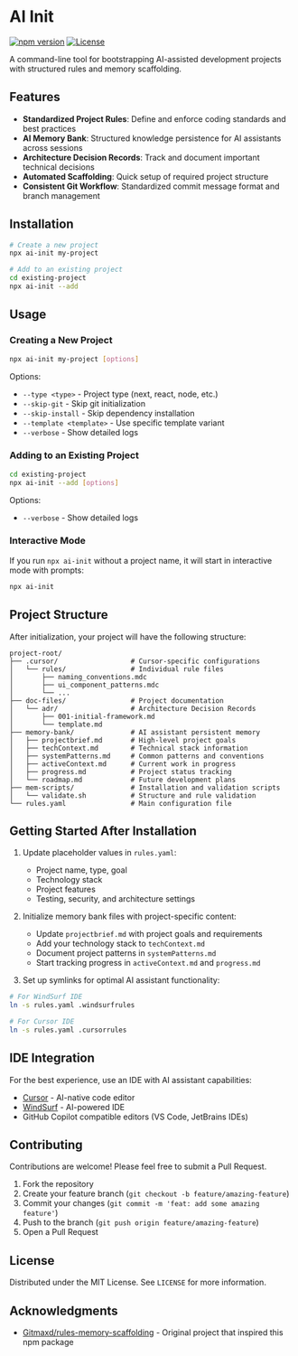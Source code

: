 # AI Init

[![npm version](https://img.shields.io/npm/v/ai-init.svg)](https://www.npmjs.com/package/ai-init)
[![License](https://img.shields.io/npm/l/ai-init.svg)](https://github.com/yourusername/ai-init/blob/main/LICENSE)

A command-line tool for bootstrapping AI-assisted development projects with structured rules and memory scaffolding.

## Features

- **Standardized Project Rules**: Define and enforce coding standards and best practices
- **AI Memory Bank**: Structured knowledge persistence for AI assistants across sessions
- **Architecture Decision Records**: Track and document important technical decisions
- **Automated Scaffolding**: Quick setup of required project structure
- **Consistent Git Workflow**: Standardized commit message format and branch management

## Installation

```bash
# Create a new project
npx ai-init my-project

# Add to an existing project
cd existing-project
npx ai-init --add
```

## Usage

### Creating a New Project

```bash
npx ai-init my-project [options]
```

Options:
- `--type <type>` - Project type (next, react, node, etc.)
- `--skip-git` - Skip git initialization
- `--skip-install` - Skip dependency installation
- `--template <template>` - Use specific template variant
- `--verbose` - Show detailed logs

### Adding to an Existing Project

```bash
cd existing-project
npx ai-init --add [options]
```

Options:
- `--verbose` - Show detailed logs

### Interactive Mode

If you run `npx ai-init` without a project name, it will start in interactive mode with prompts:

```bash
npx ai-init
```

## Project Structure

After initialization, your project will have the following structure:

```
project-root/
├── .cursor/                  # Cursor-specific configurations
│   └── rules/                # Individual rule files
│       ├── naming_conventions.mdc
│       ├── ui_component_patterns.mdc
│       └── ...
├── doc-files/                # Project documentation
│   └── adr/                  # Architecture Decision Records
│       ├── 001-initial-framework.md
│       └── template.md
├── memory-bank/              # AI assistant persistent memory
│   ├── projectbrief.md       # High-level project goals
│   ├── techContext.md        # Technical stack information
│   ├── systemPatterns.md     # Common patterns and conventions
│   ├── activeContext.md      # Current work in progress
│   ├── progress.md           # Project status tracking
│   └── roadmap.md            # Future development plans
├── mem-scripts/              # Installation and validation scripts
│   └── validate.sh           # Structure and rule validation
└── rules.yaml                # Main configuration file
```

## Getting Started After Installation

1. Update placeholder values in `rules.yaml`:
   - Project name, type, goal
   - Technology stack
   - Project features
   - Testing, security, and architecture settings

2. Initialize memory bank files with project-specific content:
   - Update `projectbrief.md` with project goals and requirements
   - Add your technology stack to `techContext.md`
   - Document project patterns in `systemPatterns.md`
   - Start tracking progress in `activeContext.md` and `progress.md`

3. Set up symlinks for optimal AI assistant functionality:

```bash
# For WindSurf IDE
ln -s rules.yaml .windsurfrules

# For Cursor IDE
ln -s rules.yaml .cursorrules
```

## IDE Integration

For the best experience, use an IDE with AI assistant capabilities:

- [Cursor](https://cursor.sh) - AI-native code editor
- [WindSurf](https://windsurf.sail.dev) - AI-powered IDE
- GitHub Copilot compatible editors (VS Code, JetBrains IDEs)

## Contributing

Contributions are welcome! Please feel free to submit a Pull Request.

1. Fork the repository
2. Create your feature branch (`git checkout -b feature/amazing-feature`)
3. Commit your changes (`git commit -m 'feat: add some amazing feature'`)
4. Push to the branch (`git push origin feature/amazing-feature`)
5. Open a Pull Request

## License

Distributed under the MIT License. See `LICENSE` for more information.

## Acknowledgments

- [Gitmaxd/rules-memory-scaffolding](https://github.com/Gitmaxd/rules-memory-scaffolding) - Original project that inspired this npm package

